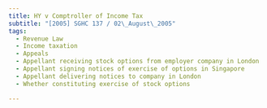 ```yaml
---
title: HY v Comptroller of Income Tax
subtitle: "[2005] SGHC 137 / 02\_August\_2005"
tags:
  - Revenue Law
  - Income taxation
  - Appeals
  - Appellant receiving stock options from employer company in London
  - Appellant signing notices of exercise of options in Singapore
  - Appellant delivering notices to company in London
  - Whether constituting exercise of stock options

---
```


